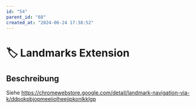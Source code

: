 ```yaml
---
id: "54"
parent_id: "68"
created_at: "2024-06-24 17:38:52"
---
```


# 🏷️ Landmarks Extension

## Beschreibung

Siehe <https://chromewebstore.google.com/detail/landmark-navigation-via-k/ddpokpbjopmeeiiolheejjpkonlkklgp>